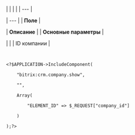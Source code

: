 |  |  |  |
| --- |

| --- |
| **Поле** |

| **Описание** |
| **Основные параметры** |

| |
| ID компании |

```


<?$APPLICATION->IncludeComponent(

	"bitrix:crm.company.show",

	"",

	Array(

		"ELEMENT_ID" => $_REQUEST["company_id"]

	)

);?>


```
